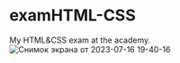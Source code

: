 # examHTML-CSS
My HTML&amp;CSS exam at the academy.
![Снимок экрана от 2023-07-16 19-40-16](https://github.com/DeeDuh/examHTML-CSS/assets/78424282/f8d83825-8edb-4de1-80f1-dd888fa82bff)
